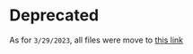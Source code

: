 # Deprecated


As for `3/29/2023`, all files were move to [this link](https://github.com/allaboutevemirolive/lichess-puzzle-csv-to-pgn)

